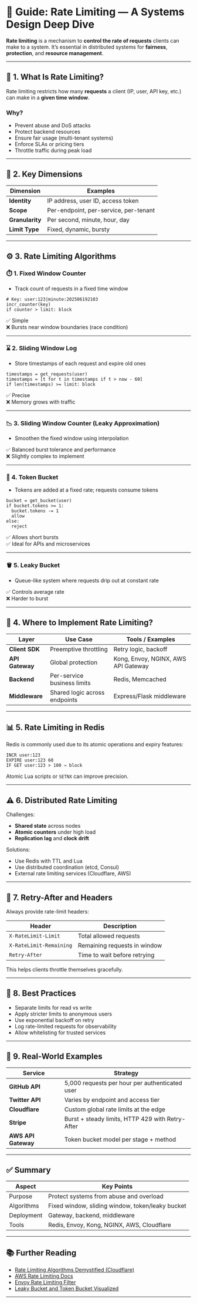 # 🚦 Guide: Rate Limiting — A Systems Design Deep Dive

**Rate limiting** is a mechanism to **control the rate of requests** clients can make to a system. It’s essential in distributed systems for **fairness**, **protection**, and **resource management**.

---

## 🧠 1. What Is Rate Limiting?

Rate limiting restricts how many **requests** a client (IP, user, API key, etc.) can make in a **given time window**.

### Why?
- Prevent abuse and DoS attacks
- Protect backend resources
- Ensure fair usage (multi-tenant systems)
- Enforce SLAs or pricing tiers
- Throttle traffic during peak load

---

## 📏 2. Key Dimensions

| Dimension       | Examples                                |
|------------------|------------------------------------------|
| **Identity**     | IP address, user ID, access token         |
| **Scope**        | Per-endpoint, per-service, per-tenant     |
| **Granularity**  | Per second, minute, hour, day             |
| **Limit Type**   | Fixed, dynamic, bursty                   |

---

## ⚙️ 3. Rate Limiting Algorithms

### ⏱️ 1. **Fixed Window Counter**
- Track count of requests in a fixed time window

```
# Key: user:123|minute:202506192103
incr_counter(key)
if counter > limit: block
```

✅ Simple  
❌ Bursts near window boundaries (race condition)

---

### ⌛ 2. **Sliding Window Log**
- Store timestamps of each request and expire old ones

```
timestamps = get_requests(user)
timestamps = [t for t in timestamps if t > now - 60]
if len(timestamps) >= limit: block
```

✅ Precise  
❌ Memory grows with traffic

---

### 📉 3. **Sliding Window Counter (Leaky Approximation)**
- Smoothen the fixed window using interpolation

✅ Balanced burst tolerance and performance  
❌ Slightly complex to implement

---

### 🔄 4. **Token Bucket**
- Tokens are added at a fixed rate; requests consume tokens

```
bucket = get_bucket(user)
if bucket.tokens >= 1:
  bucket.tokens -= 1
  allow
else:
  reject
```

✅ Allows short bursts  
✅ Ideal for APIs and microservices

---

### 🪣 5. **Leaky Bucket**
- Queue-like system where requests drip out at constant rate

✅ Controls average rate  
❌ Harder to burst

---

## 🧰 4. Where to Implement Rate Limiting?

| Layer         | Use Case                               | Tools / Examples             |
|---------------|------------------------------------------|------------------------------|
| **Client SDK** | Preemptive throttling                   | Retry logic, backoff         |
| **API Gateway**| Global protection                       | Kong, Envoy, NGINX, AWS API Gateway |
| **Backend**    | Per-service business limits             | Redis, Memcached             |
| **Middleware** | Shared logic across endpoints           | Express/Flask middleware     |

---

## 📊 5. Rate Limiting in Redis

Redis is commonly used due to its atomic operations and expiry features:

```
INCR user:123
EXPIRE user:123 60
IF GET user:123 > 100 → block
```

Atomic Lua scripts or `SETNX` can improve precision.

---

## ⚠️ 6. Distributed Rate Limiting

Challenges:
- **Shared state** across nodes
- **Atomic counters** under high load
- **Replication lag** and **clock drift**

Solutions:
- Use Redis with TTL and Lua
- Use distributed coordination (etcd, Consul)
- External rate limiting services (Cloudflare, AWS)

---

## 🔄 7. Retry-After and Headers

Always provide rate-limit headers:

| Header                  | Description                                |
|--------------------------|--------------------------------------------|
| `X-RateLimit-Limit`      | Total allowed requests                     |
| `X-RateLimit-Remaining`  | Remaining requests in window               |
| `Retry-After`            | Time to wait before retrying               |

This helps clients throttle themselves gracefully.

---

## 🧠 8. Best Practices

- Separate limits for read vs write
- Apply stricter limits to anonymous users
- Use exponential backoff on retry
- Log rate-limited requests for observability
- Allow whitelisting for trusted services

---

## 🧱 9. Real-World Examples

| Service          | Strategy                                      |
|------------------|-----------------------------------------------|
| **GitHub API**    | 5,000 requests per hour per authenticated user |
| **Twitter API**   | Varies by endpoint and access tier            |
| **Cloudflare**    | Custom global rate limits at the edge         |
| **Stripe**        | Burst + steady limits, HTTP 429 with Retry-After |
| **AWS API Gateway** | Token bucket model per stage + method         |

---

## ✅ Summary

| Aspect         | Key Points                                    |
|----------------|-----------------------------------------------|
| Purpose        | Protect systems from abuse and overload       |
| Algorithms     | Fixed window, sliding window, token/leaky bucket |
| Deployment     | Gateway, backend, middleware                  |
| Tools          | Redis, Envoy, Kong, NGINX, AWS, Cloudflare    |

---

## 📚 Further Reading

- [Rate Limiting Algorithms Demystified (Cloudflare)](https://blog.cloudflare.com/counting-things-a-lot-of-different-things/)
- [AWS Rate Limiting Docs](https://docs.aws.amazon.com/apigateway/latest/developerguide/api-gateway-request-throttling.html)
- [Envoy Rate Limiting Filter](https://www.envoyproxy.io/docs/envoy/latest/configuration/http/http_filters/rate_limit_filter)
- [Leaky Bucket and Token Bucket Visualized](https://www.youtube.com/watch?v=KpLZV-TG5VY)

---

